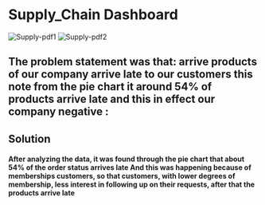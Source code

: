 # Supply_Chain Dashboard


![Supply-pdf1](https://user-images.githubusercontent.com/58599482/221362550-6db320c0-decc-48dd-a7ac-f5efc17dd290.png)
![Supply-pdf2](https://user-images.githubusercontent.com/58599482/221362559-4082fc15-4386-4212-97c9-9999d4af07ea.png)

## The problem statement was that: arrive products of our company arrive late to our customers this note from the pie chart it around 54% of products arrive late and this in effect our company negative :
## Solution
#### After analyzing the data, it was found through the pie chart that about 54% of the order status arrives late And this was happening because of memberships customers, so that customers, with lower degrees of membership, less interest in following up on their requests, after that the products arrive late




